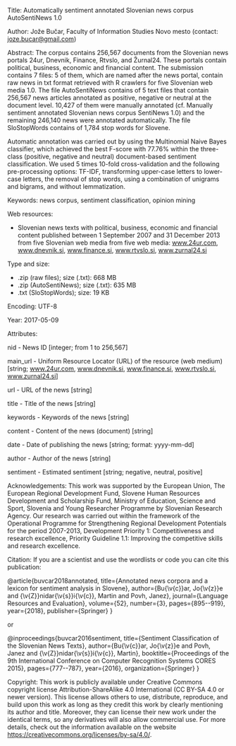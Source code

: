 Title: Automatically sentiment annotated Slovenian news corpus AutoSentiNews 1.0

Author: Jože Bučar, Faculty of Information Studies Novo mesto (contact: joze.bucar@gmail.com)

Abstract:
The corpus contains 256,567 documents from the Slovenian news portals 24ur, Dnevnik, Finance, Rtvslo, and Žurnal24. These portals contain political, business, economic and financial content. The submission contains 7 files: 5 of them, which are named after the news portal, contain raw news in txt format retrieved with R crawlers for five Slovenian web media 1.0. The file AutoSentiNews contains of 5 text files that contain 256,567 news articles annotated as positive, negative or neutral at the document level. 10,427 of them were manually annotated (cf. Manually sentiment annotated Slovenian news corpus SentiNews 1.0) and the remaining 246,140 news were annotated automatically. The file SloStopWords contains of 1,784 stop words for Slovene.

Automatic annotation was carried out by using the Multinomial Naive Bayes classifier, which achieved the best F-score with 77.76% within the three-class (positive, negative and neutral) document-based sentiment classification. We used 5 times 10-fold cross-validation and the following pre-processing options: TF-IDF, transforming upper-case letters to lower-case letters, the removal of stop words, using a combination of unigrams and bigrams, and without lemmatization.

Keywords:
news corpus, sentiment classification, opinion mining

Web resources:
- Slovenian news texts with political, business, economic and financial content published between 1 September 2007 and 31 December 2013 from five Slovenian web media from five web media: www.24ur.com, www.dnevnik.si, www.finance.si, www.rtvslo.si, www.zurnal24.si

Type and size:
- .zip (raw files); size (.txt): 668 MB
- .zip (AutoSentiNews); size (.txt): 635 MB
- .txt (SloStopWords); size: 19 KB

Encoding: UTF-8

Year: 2017-05-09

Attributes:

nid - News ID [integer; from 1 to 256,567]

main_url - Uniform Resource Locator (URL) of the resource (web medium) [string; www.24ur.com, www.dnevnik.si, www.finance.si, www.rtvslo.si, www.zurnal24.si]

url - URL of the news [string]

title - Title of the news [string]

keywords - Keywords of the news [string]

content - Content of the news (document) [string]

date - Date of publishing the news [string; format: yyyy-mm-dd]

author - Author of the news [string]

sentiment - Estimated sentiment [string; negative, neutral, positive]

Acknowledgements:
This work was supported by the European Union, The European Regional Development Fund, Slovene Human Resources Development and Scholarship Fund, Ministry of Education, Science and Sport, Slovenia and Young Researcher Programme by Slovenian Research Agency. Our research was carried out within the framework of the Operational Programme for Strengthening Regional Development Potentials for the period 2007-2013, Development Priority 1: Competitiveness and research excellence, Priority Guideline 1.1: Improving the competitive skills and research excellence.

Citation:
If you are a scientist and use the wordlists or code you can cite this publication:

@article{buvcar2018annotated,
  title={Annotated news corpora and a lexicon for sentiment analysis in Slovene},
  author={Bu{\v{c}}ar, Jo{\v{z}}e and {\v{Z}}nidar{\v{s}}i{\v{c}}, Martin and Povh, Janez},
  journal={Language Resources and Evaluation},
  volume={52},
  number={3},
  pages={895--919},
  year={2018},
  publisher={Springer}
}

or

@inproceedings{buvcar2016sentiment,
  title={Sentiment Classification of the Slovenian News Texts},
  author={Bu{\v{c}}ar, Jo{\v{z}}e and Povh, Janez and {\v{Z}}nidar{\v{s}}i{\v{c}}, Martin},
  booktitle={Proceedings of the 9th International Conference on Computer Recognition Systems CORES 2015},
  pages={777--787},
  year={2016},
  organization={Springer}
}

Copyright:
This work is publicly available under Creative Commons copyright license Attribution-ShareAlike 4.0 International (CC BY-SA 4.0 or newer version). This license allows others to use, distribute, reproduce, and build upon this work as long as they credit this work by clearly mentioning its author and title. Moreover, they can license their new work under the identical terms, so any derivatives will also allow commercial use. For more details, check out the information available on the website https://creativecommons.org/licenses/by-sa/4.0/.
